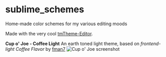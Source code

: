 # sublime_schemes
Home-made color schemes for my various editing moods

Made with the very cool [tmTheme-Editor](https://github.com/aziz/tmTheme-Editor).

**Cup o' Joe - Coffee Light** An earth toned light theme, based on _frontend-light Coffee Flavor_ by [fman7](https://github.com/fman7/frontend-light)
![Cup o' Joe screenshot](/imgs/cup_o_joe_screen.png?raw=true)
